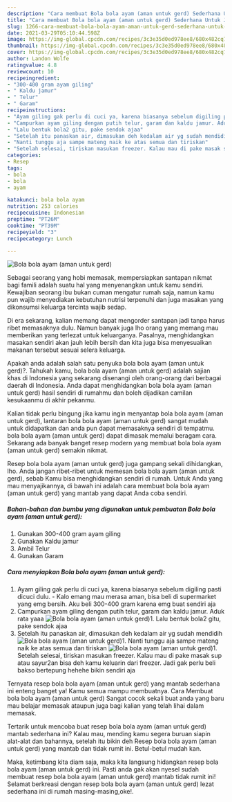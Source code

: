 ```yaml
---
description: "Cara membuat Bola bola ayam (aman untuk gerd) Sederhana Untuk Jualan"
title: "Cara membuat Bola bola ayam (aman untuk gerd) Sederhana Untuk Jualan"
slug: 1266-cara-membuat-bola-bola-ayam-aman-untuk-gerd-sederhana-untuk-jualan
date: 2021-03-29T05:10:44.598Z
image: https://img-global.cpcdn.com/recipes/3c3e35d0ed978ee8/680x482cq70/bola-bola-ayam-aman-untuk-gerd-foto-resep-utama.jpg
thumbnail: https://img-global.cpcdn.com/recipes/3c3e35d0ed978ee8/680x482cq70/bola-bola-ayam-aman-untuk-gerd-foto-resep-utama.jpg
cover: https://img-global.cpcdn.com/recipes/3c3e35d0ed978ee8/680x482cq70/bola-bola-ayam-aman-untuk-gerd-foto-resep-utama.jpg
author: Landon Wolfe
ratingvalue: 4.8
reviewcount: 10
recipeingredient:
- "300-400 gram ayam giling"
- " Kaldu jamur"
- " Telur"
- " Garam"
recipeinstructions:
- "Ayam giling gak perlu di cuci ya, karena biasanya sebelum digiling pasti dicuci dulu. Kalo emang mau merasa aman, bisa beli di supermarket yang emg bersih. Aku beli 300-400 gram karena emg buat sendiri aja"
- "Campurkan ayam giling dengan putih telur, garam dan kaldu jamur. Aduk rata yaaa"
- "Lalu bentuk bola2 gitu, pake sendok ajaa"
- "Setelah itu panaskan air, dimasukan deh kedalam air yg sudah mendidih"
- "Nanti tunggu aja sampe mateng naik ke atas semua dan tiriskan"
- "Setelah selesai, tiriskan masukan freezer. Kalau mau di pake masak sup atau sayur2an bisa deh kamu keluarin dari freezer. Jadi gak perlu beli bakso bertepung hehehe bikin sendiri aja"
categories:
- Resep
tags:
- bola
- bola
- ayam

katakunci: bola bola ayam 
nutrition: 253 calories
recipecuisine: Indonesian
preptime: "PT26M"
cooktime: "PT39M"
recipeyield: "3"
recipecategory: Lunch

---
```



![Bola bola ayam (aman untuk gerd)](https://img-global.cpcdn.com/recipes/3c3e35d0ed978ee8/680x482cq70/bola-bola-ayam-aman-untuk-gerd-foto-resep-utama.jpg)

Sebagai seorang yang hobi memasak, mempersiapkan santapan nikmat bagi famili adalah suatu hal yang menyenangkan untuk kamu sendiri. Kewajiban seorang ibu bukan cuman mengatur rumah saja, namun kamu pun wajib menyediakan kebutuhan nutrisi terpenuhi dan juga masakan yang dikonsumsi keluarga tercinta wajib sedap.

Di era  sekarang, kalian memang dapat mengorder santapan jadi tanpa harus ribet memasaknya dulu. Namun banyak juga lho orang yang memang mau memberikan yang terlezat untuk keluarganya. Pasalnya, menghidangkan masakan sendiri akan jauh lebih bersih dan kita juga bisa menyesuaikan makanan tersebut sesuai selera keluarga. 



Apakah anda adalah salah satu penyuka bola bola ayam (aman untuk gerd)?. Tahukah kamu, bola bola ayam (aman untuk gerd) adalah sajian khas di Indonesia yang sekarang disenangi oleh orang-orang dari berbagai daerah di Indonesia. Anda dapat menghidangkan bola bola ayam (aman untuk gerd) hasil sendiri di rumahmu dan boleh dijadikan camilan kesukaanmu di akhir pekanmu.

Kalian tidak perlu bingung jika kamu ingin menyantap bola bola ayam (aman untuk gerd), lantaran bola bola ayam (aman untuk gerd) sangat mudah untuk didapatkan dan anda pun dapat memasaknya sendiri di tempatmu. bola bola ayam (aman untuk gerd) dapat dimasak memalui beragam cara. Sekarang ada banyak banget resep modern yang membuat bola bola ayam (aman untuk gerd) semakin nikmat.

Resep bola bola ayam (aman untuk gerd) juga gampang sekali dihidangkan, lho. Anda jangan ribet-ribet untuk memesan bola bola ayam (aman untuk gerd), sebab Kamu bisa menghidangkan sendiri di rumah. Untuk Anda yang mau menyajikannya, di bawah ini adalah cara membuat bola bola ayam (aman untuk gerd) yang mantab yang dapat Anda coba sendiri.

<!--inarticleads1-->

##### Bahan-bahan dan bumbu yang digunakan untuk pembuatan Bola bola ayam (aman untuk gerd):

1. Gunakan 300-400 gram ayam giling
1. Gunakan  Kaldu jamur
1. Ambil  Telur
1. Gunakan  Garam




<!--inarticleads2-->

##### Cara menyiapkan Bola bola ayam (aman untuk gerd):

1. Ayam giling gak perlu di cuci ya, karena biasanya sebelum digiling pasti dicuci dulu. - Kalo emang mau merasa aman, bisa beli di supermarket yang emg bersih. Aku beli 300-400 gram karena emg buat sendiri aja
1. Campurkan ayam giling dengan putih telur, garam dan kaldu jamur. Aduk rata yaaa
<img src="//assets-global.cpcdn.com/assets/icons/button_play-2c75c40dde080a61004c1f40b05d8f140eaff45d7e9e6481dc71c63d2e7c4909.png" alt="Bola bola ayam (aman untuk gerd)">1. Lalu bentuk bola2 gitu, pake sendok ajaa
1. Setelah itu panaskan air, dimasukan deh kedalam air yg sudah mendidih
<img src="//assets-global.cpcdn.com/assets/icons/button_play-2c75c40dde080a61004c1f40b05d8f140eaff45d7e9e6481dc71c63d2e7c4909.png" alt="Bola bola ayam (aman untuk gerd)">1. Nanti tunggu aja sampe mateng naik ke atas semua dan tiriskan
<img src="//assets-global.cpcdn.com/assets/icons/button_play-2c75c40dde080a61004c1f40b05d8f140eaff45d7e9e6481dc71c63d2e7c4909.png" alt="Bola bola ayam (aman untuk gerd)">1. Setelah selesai, tiriskan masukan freezer. Kalau mau di pake masak sup atau sayur2an bisa deh kamu keluarin dari freezer. Jadi gak perlu beli bakso bertepung hehehe bikin sendiri aja




Ternyata resep bola bola ayam (aman untuk gerd) yang mantab sederhana ini enteng banget ya! Kamu semua mampu membuatnya. Cara Membuat bola bola ayam (aman untuk gerd) Sangat cocok sekali buat anda yang baru mau belajar memasak ataupun juga bagi kalian yang telah lihai dalam memasak.

Tertarik untuk mencoba buat resep bola bola ayam (aman untuk gerd) mantab sederhana ini? Kalau mau, mending kamu segera buruan siapin alat-alat dan bahannya, setelah itu bikin deh Resep bola bola ayam (aman untuk gerd) yang mantab dan tidak rumit ini. Betul-betul mudah kan. 

Maka, ketimbang kita diam saja, maka kita langsung hidangkan resep bola bola ayam (aman untuk gerd) ini. Pasti anda gak akan nyesel sudah membuat resep bola bola ayam (aman untuk gerd) mantab tidak rumit ini! Selamat berkreasi dengan resep bola bola ayam (aman untuk gerd) lezat sederhana ini di rumah masing-masing,oke!.

